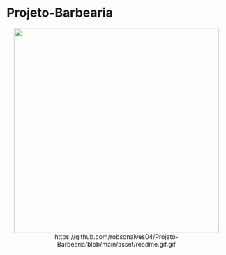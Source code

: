 # Projeto-Barbearia
<p align="center">
  <img width="470" heigth="300" src="asset/readme.gif"
</p> 
  https://github.com/robsonalves04/Projeto-Barbearia/blob/main/asset/readme.gif.gif
